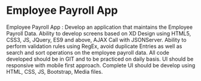 # ﻿Employee Payroll App
Employee Payroll App : Develop an application that maintains the Employee
Payroll Data. Ability to develop screens based on XD Design using HTML5,
CSS3, JS, JQuery, ES9 and above, AJAX Call with JSONServer. Ability to
perform validation rules using RegEx, avoid duplicate Entries as well as
search and sort operations on the employee payroll data. All code developed
should be in GIT and to be practiced on daily basis. UI should be responsive
with mobile first approach. Complete UI should be develop using HTML, CSS,
JS, Bootstrap, Media files.
